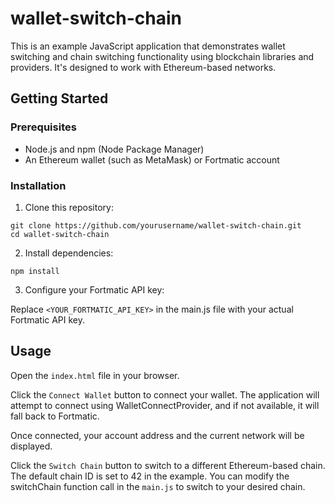 # wallet-switch-chain

This is an example JavaScript application that demonstrates wallet switching and chain switching functionality using blockchain libraries and providers. It's designed to work with Ethereum-based networks.

## Getting Started

### Prerequisites

- Node.js and npm (Node Package Manager)
- An Ethereum wallet (such as MetaMask) or Fortmatic account

### Installation

1. Clone this repository:

```
git clone https://github.com/yourusername/wallet-switch-chain.git
cd wallet-switch-chain
```
2. Install dependencies:
```
npm install
```
3. Configure your Fortmatic API key:

Replace `<YOUR_FORTMATIC_API_KEY>` in the main.js file with your actual Fortmatic API key.

## Usage
Open the `index.html` file in your browser.

Click the `Connect Wallet` button to connect your wallet. The application will attempt to connect using WalletConnectProvider, and if not available, it will fall back to Fortmatic.

Once connected, your account address and the current network will be displayed.

Click the `Switch Chain` button to switch to a different Ethereum-based chain. The default chain ID is set to 42 in the example. You can modify the switchChain function call in the `main.js` to switch to your desired chain.
